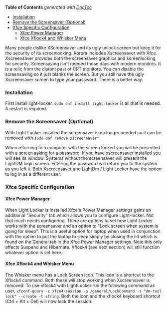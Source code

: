 <!-- START doctoc generated TOC please keep comment here to allow auto update -->
<!-- DON'T EDIT THIS SECTION, INSTEAD RE-RUN doctoc TO UPDATE -->
**Table of Contents**  *generated with [DocToc](https://github.com/thlorenz/doctoc)*

- [Installation](#installation)
- [Remove the Screensaver (Optional)](#remove-the-screensaver-optional)
- [Xfce Specific Configuration](#xfce-specific-configuration)
  - [Xfce Power Manager](#xfce-power-manager)
  - [Xfce Xflock4 and Whisker Menu](#xfce-xflock4-and-whisker-menu)

<!-- END doctoc generated TOC please keep comment here to allow auto update -->

Many people dislike XScreensaver and its ugly unlock screen but keep it for the security of its screenlocking. Korora includes Xscreensaver with Xfce. Xscreensaver provides both the screensaver graphics and screenlocking for security. Screensaving isn't needed these days with modern monitors. It is a relic from the distant past of CRT monitors. You can disable the screensaving so it just blanks the screen. But you still have the ugly Xscreensaver screen to type your password. There is a better way.
### Installation
First install light-locker. `sudo dnf install light-locker` is all that is needed. A restart is required.

### Remove the Screensaver (Optional)
With Light Locker installed the screensaver is no longer needed so it can be removed with `sudo dnf remove xscreensaver*`

When returning to a computer with the screen locked you will be presented with a screen asking for a password. If you have xscreensaver installed you will see its window. Systems without the screensaver will present the LightDM login screen. Entering the password will return you to the system as you left it. Both Xscreensaver and LightDm / Light Locker have the option to log in as a different user.

### Xfce Specific Configuration
#### Xfce Power Manager
When Light Locker is installed Xfce's Power Manager settings gains an additional "Security" tab which allows you to configure Light-locker. Not that much needs configuring. There are options to set how Light Locker works with the screensaver and an option to "Lock screen when system is going for sleep". This is a useful option for laptop when used in conjunction with the option to put the laptop to sleep simply by closing the lid which is found on the General tab in the Xfce Power Manager settings. 
Note this only affects Suspend and Hibernate. Xflock4 (see next section) will still function whatever option is set here.

#### Xfce Xflock4 and Whisker Menu
The Whisker menu has a Lock Screen icon. This icon is a shortcut to the Xflock4 command. Both these will stop working when Xscreensaver is removed. To use xflock4 with LightLocker run the following command as user, `xfconf-query -c xfce4-session -p /general/LockCommand -s "dm-tool lock" --create -t string`. Both the icon and the xflock4 keyboard shortcut (Ctrl + Alt + Del) will now lock the session. 